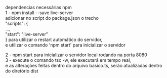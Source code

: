 dependencias necessárias npm  
1 - npm install --save live-server  
    adicionar no script do package.json o trecho  
    "scripts": {  
        ...,  
        "start": "live-server"  
    } para utilizar o restart automático do servidor,  
    e utilizar o comando 'npm start' para inicializar o servidor  

2 - npm start para inicializar o servidor local rodando na porta 8080  
3 - execute o comando tsc -w, ele executará em tempo real,  
e as alterações feitas dentro do arquivo basico.ts, serão atualizadas dentro do diretório dist